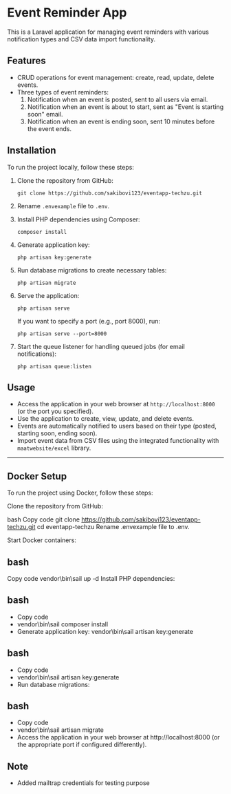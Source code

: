 # Event Reminder App

This is a Laravel application for managing event reminders with various notification types and CSV data import functionality.

## Features

- CRUD operations for event management: create, read, update, delete events.
- Three types of event reminders:
  1. Notification when an event is posted, sent to all users via email.
  2. Notification when an event is about to start, sent as "Event is starting soon" email.
  3. Notification when an event is ending soon, sent 10 minutes before the event ends.

## Installation

To run the project locally, follow these steps:

1. Clone the repository from GitHub:
   ```
   git clone https://github.com/sakibovi123/eventapp-techzu.git
   ```

2. Rename `.envexample` file to `.env`.

3. Install PHP dependencies using Composer:
   ```
   composer install
   ```

4. Generate application key:
   ```
   php artisan key:generate
   ```

5. Run database migrations to create necessary tables:
   ```
   php artisan migrate
   ```

6. Serve the application:
   ```
   php artisan serve
   ```
   If you want to specify a port (e.g., port 8000), run:
   ```
   php artisan serve --port=8000
   ```

7. Start the queue listener for handling queued jobs (for email notifications):
   ```
   php artisan queue:listen
   ```

## Usage

- Access the application in your web browser at `http://localhost:8000` (or the port you specified).
- Use the application to create, view, update, and delete events.
- Events are automatically notified to users based on their type (posted, starting soon, ending soon).
- Import event data from CSV files using the integrated functionality with `maatwebsite/excel` library.

---


## Docker Setup
To run the project using Docker, follow these steps:

Clone the repository from GitHub:

bash
Copy code
git clone https://github.com/sakibovi123/eventapp-techzu.git
cd eventapp-techzu
Rename .envexample file to .env.

Start Docker containers:

## bash
Copy code
vendor\bin\sail up -d
Install PHP dependencies:

## bash
 - Copy code
 - vendor\bin\sail composer install
 - Generate application key: vendor\bin\sail artisan key:generate

## bash
 - Copy code
 - vendor\bin\sail artisan key:generate
 - Run database migrations:

## bash
 - Copy code
 - vendor\bin\sail artisan migrate
 - Access the application in your web browser at http://localhost:8000 (or the appropriate port if configured differently).


## Note
 - Added mailtrap credentials for testing purpose

